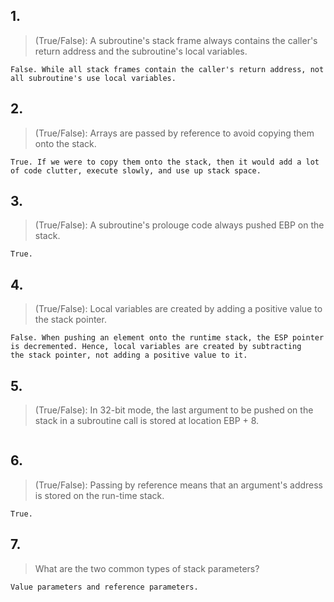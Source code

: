 ## 1.
> (True/False): A subroutine's stack frame always contains the caller's return address and the subroutine's local variables.

```
False. While all stack frames contain the caller's return address, not all subroutine's use local variables.
```

## 2.
> (True/False): Arrays are passed by reference to avoid copying them onto the stack.

```
True. If we were to copy them onto the stack, then it would add a lot of code clutter, execute slowly, and use up stack space.
```

## 3.
> (True/False): A subroutine's prolouge code always pushed EBP on the stack.

```
True.
```

## 4.
> (True/False): Local variables are created by adding a positive value to the stack pointer.

```
False. When pushing an element onto the runtime stack, the ESP pointer is decremented. Hence, local variables are created by subtracting
the stack pointer, not adding a positive value to it.
```

## 5.
> (True/False): In 32-bit mode, the last argument to be pushed on the stack in a subroutine call is stored at location EBP + 8.

```
```

## 6.
> (True/False): Passing by reference means that an argument's address is stored on the run-time stack.

```
True.
```

## 7.
> What are the two common types of stack parameters?

```
Value parameters and reference parameters.
```
